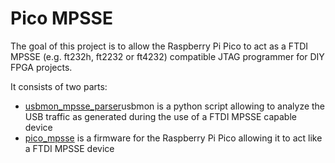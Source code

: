 # Pico MPSSE

The goal of this project is to allow the Raspberry Pi Pico to act
as a FTDI MPSSE (e.g. ft232h, ft2232 or ft4232) compatible JTAG programmer for DIY FPGA projects.

It consists of two parts:

  - [usbmon_mpsse_parser]()usbmon is a python script allowing to analyze the USB traffic as generated during the use of a FTDI MPSSE capable device
  - [pico_mpsse](pico_mpsse) is a firmware for the Raspberry Pi Pico allowing it to act like a FTDI MPSSE device
